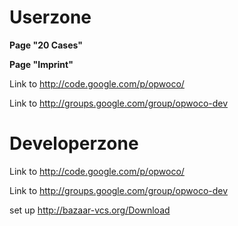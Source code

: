 # Userzone #

**Page "20 Cases"**

**Page "Imprint"**


Link to http://code.google.com/p/opwoco/

Link to http://groups.google.com/group/opwoco-dev

# Developerzone #

Link to http://code.google.com/p/opwoco/

Link to http://groups.google.com/group/opwoco-dev

set up http://bazaar-vcs.org/Download